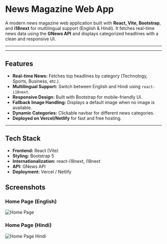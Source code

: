 # News Magazine Web App

A modern news magazine web application built with **React, Vite, Bootstrap**, and **i18next** for multilingual support (English & Hindi). It fetches real-time news data using the **GNews API** and displays categorized headlines with a clean and responsive UI.

---

<!-- ## Live Demo & Repository
- **Live Demo:** [https://yourproject.vercel.app](https://yourproject.vercel.app)  
- **GitHub Repo:** [https://github.com/yourusername/news-magazine](https://github.com/yourusername/news-magazine) -->

---

## Features
- **Real-time News:** Fetches top headlines by category (Technology, Sports, Business, etc.).
- **Multilingual Support:** Switch between English and Hindi using `react-i18next`.
- **Responsive Design:** Built with Bootstrap for mobile-friendly UI.
- **Fallback Image Handling:** Displays a default image when no image is available.
- **Dynamic Categories:** Clickable navbar for different news categories.
- **Deployed on Vercel/Netlify** for fast and free hosting.

---

## Tech Stack
- **Frontend:** React (Vite)
- **Styling:** Bootstrap 5
- **Internationalization:** react-i18next, i18next
- **API:** GNews API
- **Deployment:** Vercel / Netlify

## Screenshots

### Home Page (English)
![Home Page](screenshots/home-en.png)

### Home Page (Hindi)
![Home Page Hindi](screenshots/home-hi.png)
